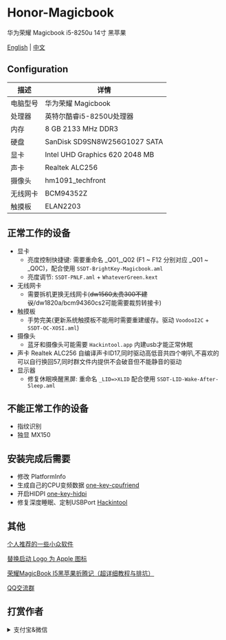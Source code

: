 # Honor-Magicbook
华为荣耀 Magicbook i5-8250u 14寸 黑苹果

[English](README.md) | [中文](README_CN.md)

## Configuration

| 描述   | 详情                                                  |
| ------------------- | ------------------------------------------- |
| 电脑型号      | 华为荣耀 Magicbook      |
| 处理器           | 英特尔酷睿i5-8250U处理器     |
| 内存              | 8 GB 2133 MHz DDR3              |
| 硬盘           | SanDisk SD9SN8W256G1027 SATA    |
| 显卡 | Intel UHD Graphics 620 2048 MB                     |
| 声卡         | Realtek ALC256           |
| 摄像头 | hm1091_techfront |
| 无线网卡       | BCM94352Z                        |
| 触摸板 | ELAN2203 |


## 正常工作的设备

- 显卡
    - 亮度控制快捷键: 需要重命名 _Q01,_Q02 (F1 ~ F12 分别对应 _Q01 ~ _Q0C)，配合使用 `SSDT-BrightKey-Magicbook.aml`
    - 亮度调节: `SSDT-PNLF.aml` + `WhateverGreen.kext`
- 无线网卡
    - 需要拆机更换无线网卡(~~dw1560太贵300不建议~~/dw1820a/bcm94360cs2可能需要裁剪转接卡)
- 触摸板
    - 手势完美(更新系统触摸板不能用时需要重建缓存。驱动 `VoodooI2C` + `SSDT-OC-XOSI.aml`)
- 摄像头
    - 蓝牙和摄像头可能需要 `Hackintool.app` 内建usb才能正常休眠
- 声卡 Realtek ALC256 自编译声卡ID17,同时驱动高低音共四个喇叭,不喜欢的可以自行换回57,同时群文件内提供不会破音但不能静音的驱动
- 显示器
    - 修复休眠唤醒黑屏: 重命名 `_LID=>XLID` 配合使用 `SSDT-LID-Wake-After-Sleep.aml`

## 不能正常工作的设备

- 指纹识别
- 独显 MX150

## 安装完成后需要

- 修改 PlatformInfo
- 生成自己的CPU变频数据 [one-key-cpufriend](https://github.com/stevezhengshiqi/one-key-cpufriend)
- 开启HIDPI [one-key-hidpi](https://github.com/xzhih/one-key-hidpi)
- 修复深度睡眠、定制USBPort [Hackintool](https://github.com/headkaze/Hackintool/releases)
    
## 其他
   
   [个人推荐的一些小众软件](https://github.com/hjmmc/Honor-Magicbook/wiki/%E4%B8%AA%E4%BA%BA%E6%8E%A8%E8%8D%90%E7%9A%84%E4%B8%80%E4%BA%9B%E5%B0%8F%E4%BC%97%E8%BD%AF%E4%BB%B6)

   [替换启动 Logo 为 Apple 图标](LOGO)
   
   [荣耀MagicBook I5黑苹果折腾记（超详细教程与排坑）](https://www.mrchung.cn/archives/3/)
   
   [QQ交流群](https://github.com/hjmmc/Honor-Magicbook/issues/26)


## 打赏作者

<details>
  <summary>支付宝&微信</summary>
    
  <img src="https://cdn.lhjmmc.cn/alipay.jpg" width="300px"  />
  <img src="https://cdn.lhjmmc.cn/wx.jpg" width="350px" />
</details>

